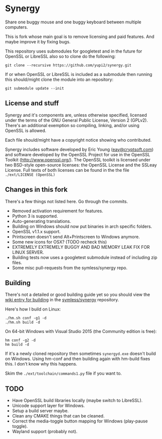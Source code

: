 Synergy
=======
Share one buggy mouse and one buggy keyboard between multiple computers.

This is fork whose main goal is to remove licensing and paid features.
And maybe improve it by fixing bugs.

This repository uses submodules for googletest and in the future for OpenSSL or LibreSSL also so to clone do the following:
```
git clone --recursive https://github.com/yupi2/synergy.git
```
If or when OpenSSL or LibreSSL is included as a submodule then running this should/might clone the module into an repository:
```
git submodule update --init
```

License and stuff
--
Synergy and it's components are, unless otherwise specified, licensed under the terms of the GNU General Public License, Version 2 (GPLv2). There's an additional exemption so compiling, linking, and/or using OpenSSL is allowed.

Each file should/might have a copyright notice showing who contributed.

Synergy includes software developed by Eric Young (eay@cryptsoft.com) and software developed by the OpenSSL Project for use in the OpenSSL Toolkit (http://www.openssl.org/). The OpenSSL toolkit is licensed under two BSD-style open-source licenses: the OpenSSL License and the SSLeay License. Full texts of both licenses can be found in the the file `./ext/LICENSE (OpenSSL)`


Changes in this fork
--
There's a few things not listed here. Go through the commits.
+ Removed activation requirement for features.
+ Python 3 is supported.
+ Auto-generating translations.
+ Building on Windows should now put binaries in arch specific folders.
+ OpenSSL v1.1.x support.
+ Printscreen doesn't send Alt+Printscreen to Windows anymore.
+ Some new icons for OSX? (TODO recheck this)
+ EXTREMELY EXTREMELY BUGGY AND BAD MEMORY LEAK FIX FOR LINUX SERVER.
+ Building tests now uses a googletest submodule instead of including zip files.
+ Some misc pull-requests from the symless/synergy repo.


Building
--
There's not a detailed or good building guide yet so you should view the [wiki entry for building](https://github.com/symless/synergy/wiki/Compiling) in the [symless/synergy](https://github.com/symless/synergy) repository.

Here's how I build on Linux:
```
./hm.sh conf -g1 -d
./hm.sh build -d
```

On 64-bit Windows with Visual Studio 2015 (the Community edition is free):
```
hm conf -g2 -d
hm build -d
```
If it's a newly cloned repository then sometimes `synergyd.exe` doesn't build on Windows. Using hm-conf and then building again with hm-build fixes this. I don't know why this happens.


Skim the `./ext/toolchain/commands1.py` file if you want to.


TODO
--
+ Have OpenSSL build libraries locally (maybe switch to LibreSSL).
+ Unicode support layer for Windows.
+ Setup a build server maybe.
+ Clean any CMAKE things that can be cleaned.
+ Correct the media-toggle button mapping for Windows (play-pause toggle).
+ Wayland support (probably not).
